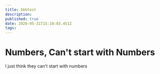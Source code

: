```yaml
---
title: bbbtest
description: 
published: true
date: 2020-05-31T15:10:03.451Z
tags: 
---
```


# Numbers, Can't start with Numbers
I just think they can't start with numbers
